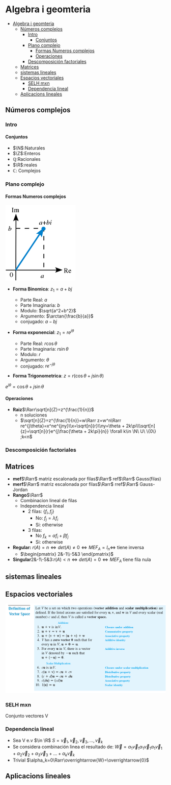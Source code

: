 # Algebra i geomteria

- [Algebra i geomteria](#algebra-i-geomteria)
  - [Números complejos](#números-complejos)
    - [Intro](#intro)
      - [Conjuntos](#conjuntos)
    - [Plano complejo](#plano-complejo)
      - [Formas Numeros complejos](#formas-numeros-complejos)
      - [Operaciones](#operaciones)
    - [Descomposición factoriales](#descomposición-factoriales)
  - [Matrices](#matrices)
  - [sistemas lineales](#sistemas-lineales)
  - [Espacios vectoriales](#espacios-vectoriales)
    - [SELH mxn](#selh-mxn)
    - [Dependencia lineal](#dependencia-lineal)
  - [Aplicacions lineales](#aplicacions-lineales)

## Números complejos

### Intro

#### Conjuntos

- $\N$:Naturales
- $\Z$:Enteros
- $\mathbb{Q}$:Racionales
- $\R$:reales
- $\mathbb{C}$: Complejos

### Plano complejo

#### Formas Numeros complejos

![Plano complejo](Imagenes/AG/Complex_number_illustration.svg.png)

- **Forma Binomica**: $z_1=a+bj$
  - Parte Real: $a$
  - Parte Imaginaria: $b$
  - Modulo: $\sqrt{a^2+b^2}$
  - Argumento: $\arctan{\frac{b}{a}}$
  - conjugado: $a-bj$
- **Forma exponencial**: $z_1=re^{j \theta}$

  - Parte Real: $r\cos{\theta}$
  - Parte Imaginaria: $r\sin{\theta}$
  - Modulo: $r$
  - Argumento: $\theta$
  - conjugado: $re^{-j\theta}$

- **Forma Trigonometrica**:
  $z=r(\cos{\theta}+j\sin{\theta})$

$e^{j\theta} = \cos{\theta}+j\sin{\theta}$

#### Operaciones

- **Raiz**$\Rarr\sqrt[n]{Z}=z^{\frac{1}{n}}$
  - n soluciones
  - $\sqrt[n]{Z}=z^{\frac{1}{n}}=w\Rarr z=w^n\Rarr re^{j\theta}=x^ne^{jny}\\x=\sqrt[n]{r}\\ny=\theta + 2k\pi\\\sqrt[n]{z}=\sqrt[n]{r}e^{j\frac{\theta + 2k\pi}{n}} \forall k\in \N\ U\ \{0\} ;k<n$

### Descomposición factoriales

## Matrices

- **mef**$\Rarr$ matriz escalonada por filas$\Rarr$ ref$\Rarr$ Gauss(filas)
- **merf**$\Rarr$ matriz escalonada por filas$\Rarr$ rref$\Rarr$ Gauss-Jordan
- **Rango**$\Rarr$
  - Combinacion lineal de filas
  - Independencia lineal
    - 2 filas: $\{f_i,f_j\}$
      - No: $f_j=\lambda f_i$
      - Si: otherwise
    - 3 filas:
      - No $f_k=\alpha f_i +\beta f_j$
      - Si: otherwise
- **Regular:** $r(A)=n\iff det(A)\neq0\iff MEF_A=I_n\iff$ tiene inversa
  - $\begin{pmatrix}
    2&-1\\-5&3
  \end{pmatrix}$
- **Singular**2&-1\\-5&3:$r(A)<n\iff det(A)=0\iff MEF_A$ tiene fila nula

## sistemas lineales

## Espacios vectoriales

![VSP](Imagenes/AG/vectorspaceprop.png)

### SELH mxn

Conjunto vectores V

### Dependencia lineal

- Sea V e.v $\in \R$ $S={\overrightarrow{v}_1,\overrightarrow{v}_2,\overrightarrow{v}_3,\dots,\overrightarrow{v}_k}$
- Se considera combinación linea el resultado de: $\overrightarrow{W}=\alpha_1\overrightarrow{v}_1\alpha_1\overrightarrow{v}_1\alpha_1\overrightarrow{v}_1+\alpha_2\overrightarrow{v}_2+\alpha_3\overrightarrow{v}_3+\dots+\alpha_k\overrightarrow{v}_k$
- Trivial $\alpha_k=0\Rarr\overrightarrow{W}=\overrightarrow{0}$

## Aplicacions lineales

